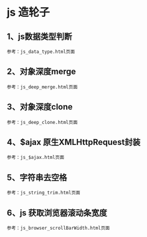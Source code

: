 # js 造轮子

## 1、js数据类型判断
    参考：js_data_type.html页面
   
## 2、对象深度merge
    参考：js_deep_merge.html页面

## 3、对象深度clone
    参考：js_deep_clone.html页面

## 4、$ajax 原生XMLHttpRequest封装
    参考：js_$ajax.html页面
    
## 5、字符串去空格
    参考：js_string_trim.html页面
    
## 6、js 获取浏览器滚动条宽度
    参考：js_browser_scrollBarWidth.html页面